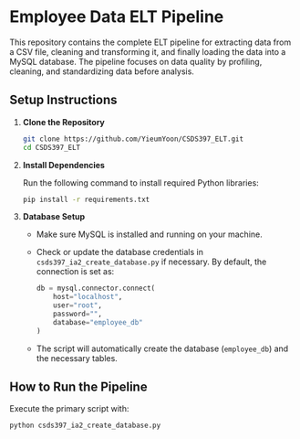 # Employee Data ELT Pipeline

This repository contains the complete ELT pipeline for extracting data from a CSV file, cleaning and transforming it, and finally loading the data into a MySQL database. The pipeline focuses on data quality by profiling, cleaning, and standardizing data before analysis.

## Setup Instructions

1. **Clone the Repository**

   ```bash
   git clone https://github.com/YieumYoon/CSDS397_ELT.git
   cd CSDS397_ELT
   ```

2. **Install Dependencies**

   Run the following command to install required Python libraries:

   ```bash
   pip install -r requirements.txt
   ```

3. **Database Setup**

   - Make sure MySQL is installed and running on your machine.
   - Check or update the database credentials in `csds397_ia2_create_database.py` if necessary. By default, the connection is set as:
  
     ```python
     db = mysql.connector.connect(
         host="localhost",
         user="root",
         password="",
         database="employee_db"
     )
     ```

   - The script will automatically create the database (`employee_db`) and the necessary tables.

## How to Run the Pipeline

Execute the primary script with:

```bash
python csds397_ia2_create_database.py
```
